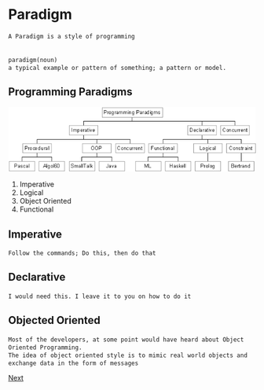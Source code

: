 # Paradigm

    A Paradigm is a style of programming


    paradigm(noun)
    a typical example or pattern of something; a pattern or model.

## Programming Paradigms

![Programming Paradigms](../assets/Image1.gif)

1. Imperative
2. Logical
3. Object Oriented
4. Functional

## Imperative

    Follow the commands; Do this, then do that

## Declarative

    I would need this. I leave it to you on how to do it

## Objected Oriented

    Most of the developers, at some point would have heard about Object Oriented Programming. 
    The idea of object oriented style is to mimic real world objects and exchange data in the form of messages

[Next](../01-functional-programming/README.md)
